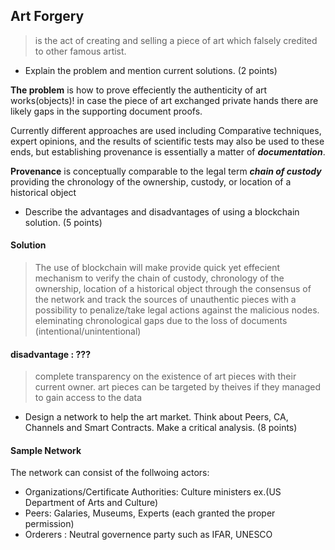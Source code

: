 ## Art Forgery
> is the act of creating and selling a piece of art which falsely credited to other famous artist.

- Explain the problem and mention current solutions. (2 points)

**The problem** is how to prove effeciently the authenticity of art works(objects)! in case the piece of art exchanged private hands there are likely gaps in the supporting document proofs.

Currently different approaches are used including Comparative techniques, expert opinions, and the results of scientific tests may also be used to these ends, but establishing provenance is essentially a matter of _**documentation**_.

**Provenance** is conceptually comparable to the legal term _**chain of custody**_ providing the chronology of the ownership, custody, or location of a historical object

- Describe the advantages and disadvantages of using a blockchain solution. (5 points)

#### Solution

> The use of blockchain will make provide quick yet effecient mechanism to verify the chain of custody, chronology of the ownership, location of
> a historical object through the consensus of the network and track the sources of unauthentic pieces with a possibility to penalize/take legal
> actions against the malicious nodes.
> eleminating chronological gaps due to the loss of documents (intentional/unintentional)

#### disadvantage : ???
> complete transparency on the existence of art pieces with their current owner.
> art pieces can be targeted by theives if they managed to gain access to the data

- Design a network to help the art market. Think about Peers, CA, Channels and Smart Contracts. Make a critical analysis. (8 points)

#### Sample Network

The network can consist of the follwoing actors:

- Organizations/Certificate Authorities: Culture ministers ex.(US Department of Arts and Culture)
- Peers: Galaries, Museums, Experts (each granted the proper permission)
- Orderers : Neutral governence party such as IFAR, UNESCO